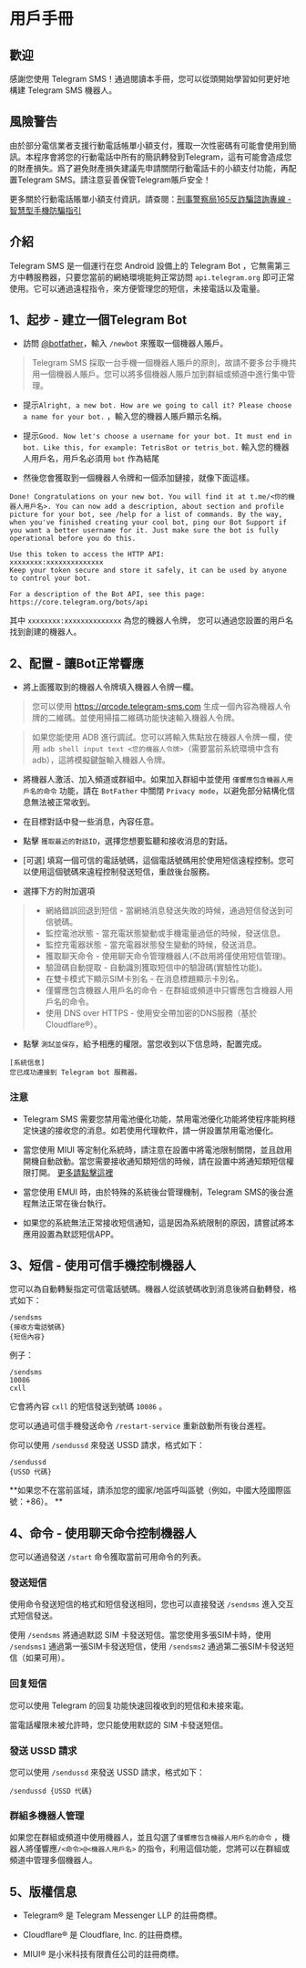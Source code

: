 # 用戶手冊

## 歡迎

感謝您使用 Telegram SMS！通過閱讀本手冊，您可以從頭開始學習如何更好地構建 Telegram SMS 機器人。

## 風險警告

由於部分電信業者支援行動電話帳單小額支付，獲取一次性密碼有可能會使用到簡訊。本程序會將您的行動電話中所有的簡訊轉發到Telegram，這有可能會造成您的財產損失。爲了避免財產損失建議先申請關閉行動電話卡的小額支付功能，再配置Telegram SMS。請注意妥善保管Telegram賬戶安全！

更多關於行動電話賬單小額支付資訊，請查閱：[刑事警察局165反詐騙諮詢專線 - 智慧型手機防騙指引](https://www.bsmi.gov.tw/wSite/public/Data/f1444872947713.pdf)

## 介紹

Telegram SMS 是一個運行在您 Android 設備上的 Telegram Bot ，它無需第三方中轉服務器，只要您當前的網絡環境能夠正常訪問 `api.telegram.org` 即可正常使用。它可以通過遠程指令，來方便管理您的短信，未接電話以及電量。

## 1、起步 - 建立一個Telegram Bot

* 訪問 [@botfather](https://t.me/botfather)，輸入 `/newbot` 來獲取一個機器人賬戶。

> Telegram SMS 採取一台手機一個機器人賬戶的原則，故請不要多台手機共用一個機器人賬戶。您可以將多個機器人賬戶加到群組或頻道中進行集中管理。

* 提示`Alright, a new bot. How are we going to call it? Please choose a name for your bot.` ，輸入您的機器人賬戶顯示名稱。

* 提示`Good. Now let's choose a username for your bot. It must end in bot. Like this, for example: TetrisBot or tetris_bot.` 輸入您的機器人用戶名，用戶名必須用 `bot` 作為結尾

* 然後您會獲取到一個機器人令牌和一個添加鏈接，就像下面這樣。

```
Done! Congratulations on your new bot. You will find it at t.me/<你的機器人用戶名>. You can now add a description, about section and profile picture for your bot, see /help for a list of commands. By the way, when you've finished creating your cool bot, ping our Bot Support if you want a better username for it. Just make sure the bot is fully operational before you do this.

Use this token to access the HTTP API:
xxxxxxxx:xxxxxxxxxxxxxx
Keep your token secure and store it safely, it can be used by anyone to control your bot.

For a description of the Bot API, see this page: https://core.telegram.org/bots/api
```

其中 `xxxxxxxx:xxxxxxxxxxxxxx` 為您的機器人令牌， 您可以通過您設置的用戶名找到創建的機器人。

## 2、配置 - 讓Bot正常響應

* 將上面獲取到的機器人令牌填入機器人令牌一欄。

>您可以使用 https://qrcode.telegram-sms.com 生成一個內容為機器人令牌的二維碼。並使用掃描二維碼功能快速輸入機器人令牌。

>如果您能使用 ADB 進行調試。您可以將輸入焦點放在機器人令牌一欄，使用 `adb shell input text <您的機器人令牌>`（需要當前系統環境中含有adb），這將模擬鍵盤輸入機器人令牌。

* 將機器人激活、加入頻道或群組中。如果加入群組中並使用 `僅響應包含機器人用戶名的命令` 功能，請在 `BotFather` 中關閉 `Privacy mode`，以避免部分結構化信息無法被正常收到。

* 在目標對話中發一些消息，內容任意。

* 點擊 `獲取最近的對話ID`，選擇您想要監聽和接收消息的對話。

* [可選] 填寫一個可信的電話號碼，這個電話號碼用於使用短信遠程控制。您可以使用這個號碼來遠程控制發送短信，重啟後台服務。

* 選擇下方的附加選項

>* 網絡錯誤回退到短信 - 當網絡消息發送失敗的時候，通過短信發送到可信號碼。
>* 監控電池狀態 - 當充電狀態變動或手機電量過低的時候，發送信息。
>* 監控充電器狀態 - 當充電器狀態發生變動的時候，發送消息。
>* 獲取聊天命令 - 使用聊天命令管理機器人(不啟用將僅使用短信管理)。
>* 驗證碼自動提取 - 自動識別獲取短信中的驗證碼(實驗性功能)。
>* 在雙卡模式下顯示SIM卡別名 - 在消息標題顯示卡別名。
>* 僅響應包含機器人用戶名的命令 - 在群組或頻道中只響應包含機器人用戶名的命令。
>* 使用 DNS over HTTPS - 使用安全帶加密的DNS服務（基於 Cloudflare®）。

* 點擊 `測試並保存`，給予相應的權限。當您收到以下信息時，配置完成。

```
[系統信息]
您已成功連接到 Telegram bot 服務器。
```

### 注意

* Telegram SMS 需要您禁用電池優化功能，禁用電池優化功能將使程序能夠穩定快速的接收您的消息。如若使用代理軟件，請一併設置禁用電池優化。

* 當您使用 MIUI 等定制化系統時，請注意在設置中將電池限制關閉，並且啟用開機自動啟動。當您需要接收通知類短信的時候，請在設置中將通知類短信權限打開。 [更多請點擊這裡](https://guide.telegram-sms.com/zh_tw/Q&A.html#%E6%88%91%E8%83%BD%E6%94%B6%E5%88%B0%E4%B8%80%E8%88%AC%E7%9A%84%E7%9F%AD%E4%BF%A1%EF%BC%8C%E4%BD%86%E6%B2%92%E6%9C%89%E8%BE%A6%E6%B3%95%E6%94%B6%E5%88%B0%E5%90%AB%E6%9C%89%E9%A9%97%E8%AD%89%E7%A2%BC%E7%9A%84%E7%9F%AD%E4%BF%A1)

* 當您使用 EMUI 時，由於特殊的系統後台管理機制，Telegram SMS的後台進程無法正常在後台執行。

* 如果您的系統無法正常接收短信通知，這是因為系統限制的原因，請嘗試將本應用設置為默認短信APP。

## 3、短信 - 使用可信手機控制機器人

您可以為自動轉髮指定可信電話號碼。機器人從該號碼收到消息後將自動轉發，格式如下：

```
/sendsms
{接收方電話號碼}
{短信內容}
```

例子：

```
/sendsms
10086
cxll
```

它會將內容 `cxll` 的短信發送到號碼 `10086` 。

您可以通過可信手機發送命令 `/restart-service` 重新啟動所有後台進程。

你可以使用 `/sendussd` 來發送 USSD 請求，格式如下：

```
/sendussd
{USSD 代碼}
```

**如果您不在當前區域，請添加您的國家/地區呼叫區號（例如，中國大陸國際區號：+86）。 **

## 4、命令 - 使用聊天命令控制機器人

您可以通過發送 `/start` 命令獲取當前可用命令的列表。

### 發送短信

使用命令發送短信的格式和短信發送相同，您也可以直接發送 `/sendsms` 進入交互式短信發送。

使用 `/sendsms` 將通過默認 SIM 卡發送短信。當您使用多張SIM卡時，使用 `/sendsms1` 通過第一張SIM卡發送短信，使用 `/sendsms2` 通過第二張SIM卡發送短信（如果可用）。

### 回复短信

您可以使用 Telegram 的回复功能快速回複收到的短信和未接來電。

當電話權限未被允許時，您只能使用默認的 SIM 卡發送短信。

### 發送 USSD 請求

您可以使用 `/sendussd` 來發送 USSD 請求，格式如下：

```
/sendussd {USSD 代碼}
```

### 群組多機器人管理

如果您在群組或頻道中使用機器人，並且勾選了`僅響應包含機器人用戶名的命令` ，機器人將僅響應`/<命令>@<機器人用戶名>` 的指令，利用這個功能，您將可以在群組或頻道中管理多個機器人。


## 5、版權信息

- Telegram® 是 Telegram Messenger LLP 的註冊商標。

- Cloudflare® 是 Cloudflare, Inc. 的註冊商標。

- MIUI® 是小米科技有限責任公司的註冊商標。